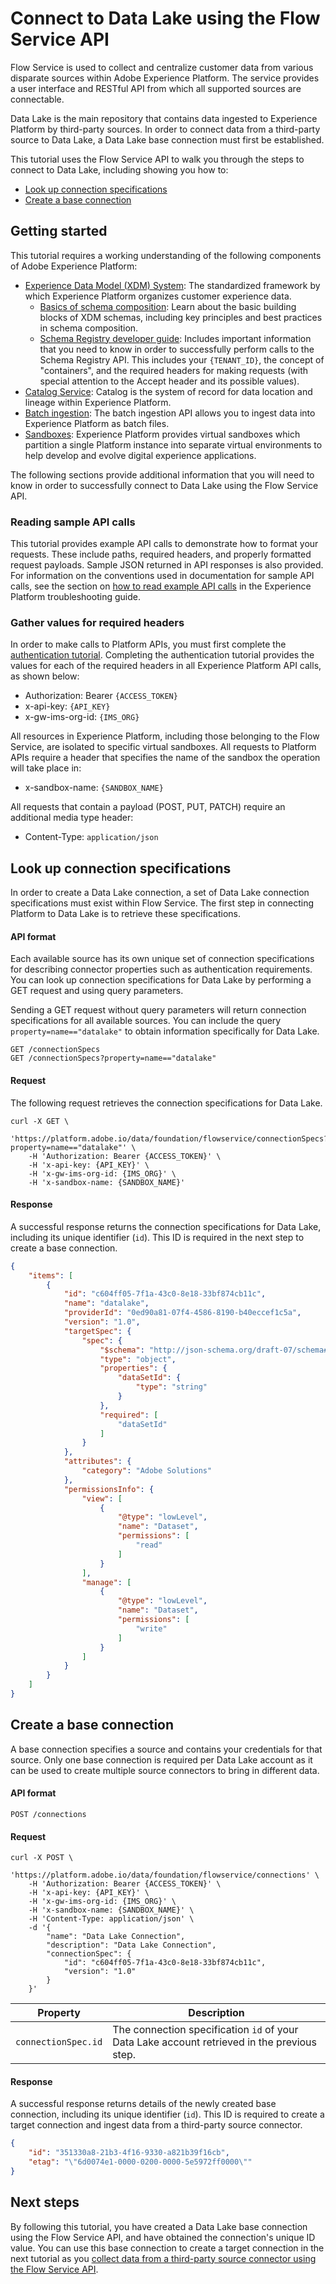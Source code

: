 # Connect to Data Lake using the Flow Service API

Flow Service is used to collect and centralize customer data from various disparate sources within Adobe Experience Platform. The service provides a user interface and RESTful API from which all supported sources are connectable.

Data Lake is the main repository that contains data ingested to Experience Platform by third-party sources. In order to connect data from a third-party source to Data Lake, a Data Lake base connection must first be established.

This tutorial uses the Flow Service API to walk you through the steps to connect to Data Lake, including showing you how to:

- [Look up connection specifications](#look-up-connection-specifications)
- [Create a base connection](#create-a-base-connection)

## Getting started

This tutorial requires a working understanding of the following components of Adobe Experience Platform:

*   [Experience Data Model (XDM) System](./../../../technical_overview/schema_registry/xdm_system/xdm_system_in_experience_platform.md): The standardized framework by which Experience Platform organizes customer experience data.
    *   [Basics of schema composition](./../../../technical_overview/schema_registry/schema_composition/schema_composition.md): Learn about the basic building blocks of XDM schemas, including key principles and best practices in schema composition.
    *   [Schema Registry developer guide](./../../../technical_overview/schema_registry/schema_registry_developer_guide.md): Includes important information that you need to know in order to successfully perform calls to the Schema Registry API. This includes your `{TENANT_ID}`, the concept of "containers", and the required headers for making requests (with special attention to the Accept header and its possible values).
*   [Catalog Service](./../../../technical_overview/catalog_architectural_overview/catalog_architectural_overview.md): Catalog is the system of record for data location and lineage within Experience Platform.
*   [Batch ingestion](./../../../technical_overview/ingest_architectural_overview/ingest_architectural_overview.md): The batch ingestion API allows you to ingest data into Experience Platform as batch files.
*   [Sandboxes](./../../../technical_overview/sandboxes/sandboxes-overview.md): Experience Platform provides virtual sandboxes which partition a single Platform instance into separate virtual environments to help develop and evolve digital experience applications.

The following sections provide additional information that you will need to know in order to successfully connect to Data Lake using the Flow Service API.

### Reading sample API calls

This tutorial provides example API calls to demonstrate how to format your requests. These include paths, required headers, and properly formatted request payloads. Sample JSON returned in API responses is also provided. For information on the conventions used in documentation for sample API calls, see the section on [how to read example API calls](../../../../technical_overview/platform_faq_and_troubleshooting/platform_faq_and_troubleshooting.md#how-do-i-format-an-api-request) in the Experience Platform troubleshooting guide.

### Gather values for required headers

In order to make calls to Platform APIs, you must first complete the [authentication tutorial](../../../authenticate_to_acp_tutorial/authenticate_to_acp_tutorial.md). Completing the authentication tutorial provides the values for each of the required headers in all Experience Platform API calls, as shown below:

*   Authorization: Bearer `{ACCESS_TOKEN}`
*   x-api-key: `{API_KEY}`
*   x-gw-ims-org-id: `{IMS_ORG}`

All resources in Experience Platform, including those belonging to the Flow Service, are isolated to specific virtual sandboxes. All requests to Platform APIs require a header that specifies the name of the sandbox the operation will take place in:

*   x-sandbox-name: `{SANDBOX_NAME}`

All requests that contain a payload (POST, PUT, PATCH) require an additional media type header:

*   Content-Type: `application/json`

## Look up connection specifications

In order to create a Data Lake connection, a set of Data Lake connection specifications must exist within Flow Service. The first step in connecting Platform to Data Lake is to retrieve these specifications.

#### API format

Each available source has its own unique set of connection specifications for describing connector properties such as authentication requirements. You can look up connection specifications for Data Lake by performing a GET request and using query parameters.

Sending a GET request without query parameters will return connection specifications for all available sources. You can include the query `property=name=="datalake"` to obtain information specifically for Data Lake.

```http
GET /connectionSpecs
GET /connectionSpecs?property=name=="datalake"
```

#### Request

The following request retrieves the connection specifications for Data Lake.

```shell
curl -X GET \
    'https://platform.adobe.io/data/foundation/flowservice/connectionSpecs?property=name=="datalake"' \
    -H 'Authorization: Bearer {ACCESS_TOKEN}' \
    -H 'x-api-key: {API_KEY}' \
    -H 'x-gw-ims-org-id: {IMS_ORG}' \
    -H 'x-sandbox-name: {SANDBOX_NAME}'
```

#### Response

A successful response returns the connection specifications for Data Lake, including its unique identifier (`id`). This ID is required in the next step to create a base connection.

```json
{
    "items": [
        {
            "id": "c604ff05-7f1a-43c0-8e18-33bf874cb11c",
            "name": "datalake",
            "providerId": "0ed90a81-07f4-4586-8190-b40eccef1c5a",
            "version": "1.0",
            "targetSpec": {
                "spec": {
                    "$schema": "http://json-schema.org/draft-07/schema#",
                    "type": "object",
                    "properties": {
                        "dataSetId": {
                            "type": "string"
                        }
                    },
                    "required": [
                        "dataSetId"
                    ]
                }
            },
            "attributes": {
                "category": "Adobe Solutions"
            },
            "permissionsInfo": {
                "view": [
                    {
                        "@type": "lowLevel",
                        "name": "Dataset",
                        "permissions": [
                            "read"
                        ]
                    }
                ],
                "manage": [
                    {
                        "@type": "lowLevel",
                        "name": "Dataset",
                        "permissions": [
                            "write"
                        ]
                    }
                ]
            }
        }
    ]
}
```

## Create a base connection

A base connection specifies a source and contains your credentials for that source. Only one base connection is required per Data Lake account as it can be used to create multiple source connectors to bring in different data.

#### API format

```http
POST /connections
```

#### Request

```shell
curl -X POST \
    'https://platform.adobe.io/data/foundation/flowservice/connections' \
    -H 'Authorization: Bearer {ACCESS_TOKEN}' \
    -H 'x-api-key: {API_KEY}' \
    -H 'x-gw-ims-org-id: {IMS_ORG}' \
    -H 'x-sandbox-name: {SANDBOX_NAME}' \
    -H 'Content-Type: application/json' \
    -d '{
        "name": "Data Lake Connection",
        "description": "Data Lake Connection",
        "connectionSpec": {
            "id": "c604ff05-7f1a-43c0-8e18-33bf874cb11c",
            "version": "1.0"
        }
    }'
```

| Property | Description |
| ------------- | --------------- |
| `connectionSpec.id` | The connection specification `id` of your Data Lake account retrieved in the previous step. |

#### Response

A successful response returns details of the newly created base connection, including its unique identifier (`id`). This ID is required to create a target connection and ingest data from a third-party source connector.

```json
{
    "id": "351330a8-21b3-4f16-9330-a821b39f16cb",
    "etag": "\"6d0074e1-0000-0200-0000-5e5972ff0000\""
}
```

## Next steps

By following this tutorial, you have created a Data Lake base connection using the Flow Service API, and have obtained the connection's unique ID value. You can use this base connection to create a target connection in the next tutorial as you [collect data from a third-party source connector using the Flow Service API](database-nosql/retrieve-dbnosql-data-api-tutorial.md).
